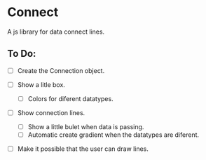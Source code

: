 # Connect
A js library for data connect lines.

## To Do:

- [ ] Create the Connection object.
- [ ] Show a litle box.
  - [ ] Colors for diferent datatypes.
- [ ] Show connection lines.
  - [ ] Show a little bulet when data is passing.
  - [ ] Automatic create gradient when the datatypes are diferent.
- [ ] Make it possible that the user can draw lines.

